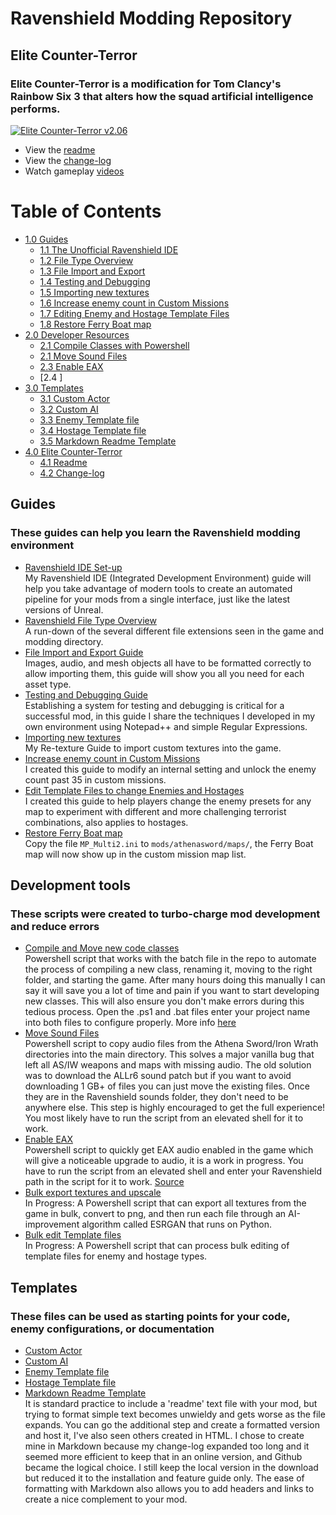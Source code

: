 # Ravenshield Modding Repository

## Elite Counter-Terror

### **Elite Counter-Terror** is a modification for Tom Clancy's Rainbow Six 3 that alters how the squad artificial intelligence performs.  

<a href="https://www.moddb.com/mods/elite-counter-terror/downloads/elite-counter-terror-v2" title="Download Elite Counter-Terror v2.06 - Mod DB" target="_blank"><img src="https://button.moddb.com/download/medium/242254.png" alt="Elite Counter-Terror v2.06" /></a>
 <!-- Link to ECT Docs Home when it's ready -->
- View the [readme](ECT/ECT_readme.md)  
- View the [change-log](ECT/ECT_Changelog.md)
- Watch gameplay [videos](https://www.youtube.com/@ac11b63)  

 <!-- Add Table of Contents here -->

# Table of Contents
- [1.0 Guides](#guides)
   - [1.1 The Unofficial Ravenshield IDE](Guides/Ravenshield_IDE_Guide.md)
   - [1.2 File Type Overview](Guides/Ravenshield_File_Types.md)
   - [1.3 File Import and Export](Guides/Import_Export_Guide.md) 
   - [1.4 Testing and Debugging](Guides/Debugging.md) 
   - [1.5 Importing new textures](Guides/RetextureGuide.md) 
   - [1.6 Increase enemy count in Custom Missions](Guides/IncreaseEnemyCount.md)
   - [1.7 Editing Enemy and Hostage Template Files](Guides/TemplateEditing.md)
   - [1.8 Restore Ferry Boat map](Guides/MP_Multi2.ini)  
- [2.0 Developer Resources](#development-tools)
   - [2.1 Compile Classes with Powershell](Tools/Ravenshield-CompileMove.ps1)
   - [2.1 Move Sound Files](Tools/Move-SoundFiles.ps1)
   - [2.3 Enable EAX](Tools/SetRegistryEAX.ps1)
   - [2.4 ]
- [3.0 Templates](#templates)
   - [3.1 Custom Actor](Templates/CustomActor.uc)
   - [3.2 Custom AI](Templates/CustomAI.uc)
   - [3.3 Enemy Template file](Templates/EnemyTemplateFile.tpt)
   - [3.4 Hostage Template file](Templates/HostageTemplateFile.tph)
   - [3.5 Markdown Readme Template](Templates/MarkdownReadme.md)
- [4.0 Elite Counter-Terror](#elite-counter-terror)
  - [4.1 Readme](ECT/ECT_readme.md) 
  - [4.2 Change-log](ECT/ECT_Changelog.md) 
  <!-- Add more as you expand the documentation for ECT ---> 

## Guides

### These guides can help you learn the Ravenshield modding environment

- [Ravenshield IDE Set-up](Guides/Ravenshield_IDE_Guide.md)  
My Ravenshield IDE (Integrated Development Environment) guide will help you take advantage of modern tools to create an automated pipeline for your mods from a single interface, just like the latest versions of Unreal. 
- [Ravenshield File Type Overview](Guides/Ravenshield_File_Types.md)  
A run-down of the several different file extensions seen in the game and modding directory.  
- [File Import and Export Guide](Guides/Import_Export_Guide.md)  
Images, audio, and mesh objects all have to be formatted correctly to allow importing them, this guide will show you all you need for each asset type. 
- [Testing and Debugging Guide](Guides/Debugging.md)  
Establishing a system for testing and debugging is critical for a successful mod, in this guide I share the techniques I developed in my own environment using Notepad++ and simple Regular Expressions.  
- [Importing new textures](Guides/RetextureGuide.md)  
My Re-texture Guide to import custom textures into the game.
- [Increase enemy count in Custom Missions](Guides/IncreaseEnemyCount.md)  
I created this guide to modify an internal setting  and unlock the enemy count past 35 in custom missions. 
- [Edit Template Files to change Enemies and Hostages](Guides/TemplateEditing.md)  
I created this guide to help players change the enemy presets for any map to experiment with different and more challenging terrorist combinations, also applies to hostages. 
- [Restore Ferry Boat map](Guides/MP_Multi2.ini)  
Copy the file `MP_Multi2.ini` to `mods/athenasword/maps/`, the Ferry Boat map will now show up in the custom mission map list.

## Development tools  

### These scripts were created to turbo-charge mod development and reduce errors

- [Compile and Move new code classes](Tools/Ravenshield-CompileMove.ps1)  
Powershell script that works with the batch file in the repo to automate the process of compiling a new class, renaming it, moving to the right folder, and starting the game. After many hours doing this manually I can say it will save you a lot of time and pain if you want to start developing new classes. This will also ensure you don't make errors during this tedious process. Open the .ps1 and .bat files enter your project name into both files to configure properly. More info [here](Guides/Ravenshield_IDE_Guide.md#set-up-automation-pipeline)
- [Move Sound Files](Tools/Move-SoundFiles.ps1)  
Powershell script to copy audio files from the Athena Sword/Iron Wrath directories into the main directory. This solves a major vanilla bug that left all AS/IW weapons and maps with missing audio. The old solution was to download the ALLr6 sound patch but if you want to avoid downloading 1 GB+ of files you can just move the existing files. Once they are in the Ravenshield sounds folder, they don't need to be anywhere else. This step is highly encouraged to get the full experience! You most likely have to run the script from an elevated shell for it to work.
- [Enable EAX](Tools/SetRegistryEAX.ps1)  
Powershell script to quickly get EAX audio enabled in the game which will give a noticeable upgrade to audio, it is a work in progress. You have to run the script from an elevated shell and enter your Ravenshield path in the script for it to work. [Source](https://www.pcgamingwiki.com/wiki/Tom_Clancy%27s_Rainbow_Six_3:_Raven_Shield#Restore_3D_audio_and_EAX)
- [Bulk export textures and upscale](Tools/RvSBulkImageConvert.ps1)  
In Progress: A Powershell script that can export all textures from the game in bulk, convert to png, and then run each file through an AI-improvement algorithm called ESRGAN that runs on Python. 
- [Bulk edit Template files](Tools/BulkEdit-TemplateFiles.ps1)  
In Progress: A Powershell script that can process bulk editing of template files for enemy and hostage types. 

## Templates

### These files can be used as starting points for your code, enemy configurations, or documentation

- [Custom Actor](Templates/CustomActor.uc)
- [Custom AI](Templates/CustomAI.uc)
- [Enemy Template file](Templates/EnemyTemplateFile.tpt)
- [Hostage Template file](Templates/HostageTemplateFile.tph)
- [Markdown Readme Template](Templates/MarkdownReadme.md)  
It is standard practice to include a 'readme' text file with your mod, but trying to format simple text becomes unwieldy and gets worse as the file expands. You can go the additional step and create a formatted version and host it, I've also seen others created in HTML. I chose to create mine in Markdown because my change-log expanded too long and it seemed more efficient to keep that in an online version, and Github became the logical choice. I still keep the local version in the download but reduced it to the installation and feature guide only. The ease of formatting with Markdown also allows you to add headers and links to create a nice complement to your mod.